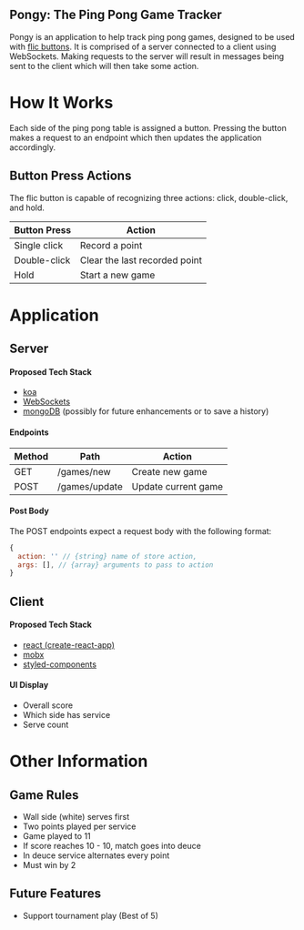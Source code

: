 Pongy: The Ping Pong Game Tracker
---

Pongy is an application to help track ping pong games, designed to be used with [flic buttons][flic]. It is comprised of a server connected to a client using WebSockets. Making requests to the server will result in messages being sent to the client which will then take some action.

# How It Works

Each side of the ping pong table is assigned a button. Pressing the button makes a request to an endpoint which then updates the application accordingly.

## Button Press Actions

The flic button is capable of recognizing three actions: click, double-click, and hold.

Button Press | Action
------------ | ------
Single click | Record a point
Double-click | Clear the last recorded point
Hold         | Start a new game

# Application

## Server

#### Proposed Tech Stack

- [koa][koa]
- [WebSockets][websockets]
- [mongoDB][mongoDB] (possibly for future enhancements or to save a history)

#### Endpoints

Method | Path | Action
------ | ---- | ------
GET | /games/new | Create new game
POST | /games/update | Update current game

#### Post Body
The POST endpoints expect a request body with the following format:
```js
{
  action: '' // {string} name of store action,
  args: [], // {array} arguments to pass to action
}
```

## Client

#### Proposed Tech Stack

- [react (create-react-app)][create-react-app]
- [mobx][mobx]
- [styled-components][sc]

#### UI Display

- Overall score
- Which side has service
- Serve count

# Other Information

## Game Rules

- Wall side (white) serves first
- Two points played per service
- Game played to 11
- If score reaches 10 - 10, match goes into deuce
- In deuce service alternates every point
- Must win by 2

## Future Features

- Support tournament play (Best of 5)


[flic]: http://www.flic.io
[koa]: http://koajs.com/
[websockets]: https://developer.mozilla.org/en-US/docs/Web/API/WebSockets_API
[mongoDB]: https://www.mongodb.com/
[create-react-app]: https://github.com/facebookincubator/create-react-app
[mobx]: https://mobx.js.org/
[sc]: https://www.styled-components.com/
